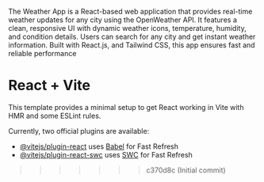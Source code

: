 The Weather App is a React-based web application that provides real-time weather updates for any city using the OpenWeather API. It features a clean, responsive UI with dynamic weather icons, temperature, humidity, and condition details. Users can search for any city and get instant weather information. Built with React.js, and Tailwind CSS, this app ensures fast and reliable performance
# React + Vite

This template provides a minimal setup to get React working in Vite with HMR and some ESLint rules.

Currently, two official plugins are available:

- [@vitejs/plugin-react](https://github.com/vitejs/vite-plugin-react/blob/main/packages/plugin-react/README.md) uses [Babel](https://babeljs.io/) for Fast Refresh
- [@vitejs/plugin-react-swc](https://github.com/vitejs/vite-plugin-react-swc) uses [SWC](https://swc.rs/) for Fast Refresh
>>>>>>> c370d8c (Initial commit)
